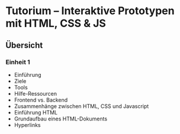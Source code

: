 # Tutorium – Interaktive Prototypen mit HTML, CSS &amp; JS

## Übersicht

### Einheit 1
- Einführung
- Ziele
- Tools
- Hilfe-Ressourcen
- Frontend vs. Backend
- Zusammenhänge zwischen HTML, CSS und Javascript
- Einführung HTML
- Grundaufbau eines HTML-Dokuments
- Hyperlinks
